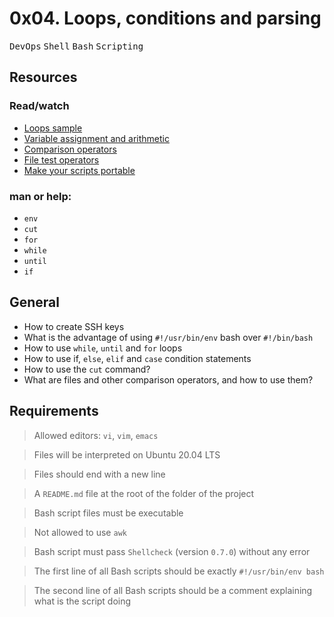 # 0x04. Loops, conditions and parsing
<kbd>DevOps</kbd> <kbd>Shell</kbd> <kbd>Bash</kbd> <kbd>Scripting</kbd>

## Resources
### Read/watch
* [Loops sample](https://intranet.alxswe.com/rltoken/wT98UJfv_E2tk4yP9PcLLw)
* [Variable assignment and arithmetic](https://intranet.alxswe.com/rltoken/olvOKX699pq50rkHRE5cSA)
* [Comparison operators](https://intranet.alxswe.com/rltoken/HxohzllkOWh0t4dy_HptIQ)
* [File test operators](https://intranet.alxswe.com/rltoken/g8of2ABPEJfCNtPrDQaqVw)
* [Make your scripts portable](https://intranet.alxswe.com/rltoken/O0Ay21p7tDhfLMsYbtAKug)

### man or help:
* `env`
* `cut`
* `for`
* `while`
* `until`
* `if`

## General
* How to create SSH keys
* What is the advantage of using `#!/usr/bin/env` bash over `#!/bin/bash`
* How to use `while`, `until` and `for` loops
* How to use if, `else`, `elif` and `case` condition statements
* How to use the `cut` command?
* What are files and other comparison operators, and how to use them?

## Requirements
> Allowed editors: `vi`, `vim`, `emacs`

> Files will be interpreted on Ubuntu 20.04 LTS

> Files should end with a new line

> A `README.md` file at the root of the folder of the project

> Bash script files must be executable

> Not allowed to use `awk`

> Bash script must pass `Shellcheck` (version `0.7.0`) without any error

> The first line of all Bash scripts should be exactly `#!/usr/bin/env bash`

> The second line of all Bash scripts should be a comment explaining what is the script doing
